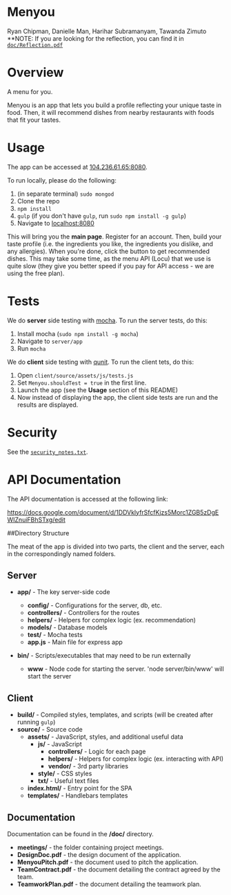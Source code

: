 Menyou
======
Ryan Chipman, Danielle Man, Harihar Subramanyam, Tawanda Zimuto
**NOTE: If you are looking for the reflection, you can find it in [`doc/Reflection.pdf`](https://github.com/6170-fa14/hsubrama_rchipman_daniman_tzimuto1_finalProj/blob/master/doc/Reflection.pdf?raw=true)


# Overview

A menu for you.

Menyou is an app that lets you build a profile reflecting your unique taste in food. Then, it will recommend dishes from nearby restaurants with foods that fit your tastes.

# Usage

The app can be accessed at [104.236.61.65:8080](http://104.236.61.65:8080).

To run locally, please do the following:

1. (in separate terminal) `sudo mongod`
1. Clone the repo
2. `npm install`
3. `gulp` (if you don't have `gulp`, run `sudo npm install -g gulp`)
4. Navigate to [localhost:8080](http://localhost:8080)

This will bring you the **main page**. Register for an account. Then, build your taste profile (i.e. the ingredients you like, the ingredients you dislike, and any allergies). When you're done, click the button to get recommended dishes. This may take some time, as the menu API (Locu) that we use is quite slow (they give you better speed if you pay for API access - we are using the free plan).

# Tests

We do **server** side testing with [mocha](http://mochajs.org/). To run the server tests, do this:

1. Install mocha (`sudo npm install -g mocha`)
2. Navigate to `server/app`
3. Run `mocha`

We do **client** side testing with [qunit](http://qunitjs.com/). To run the client tets, do this:

1. Open `client/source/assets/js/tests.js`
2. Set `Menyou.shouldTest = true` in the first line. 
3. Launch the app (see the **Usage** section of this README)
4. Now instead of displaying the app, the client side tests are run and the results are displayed.

# Security

See the [`security_notes.txt`](https://github.com/6170-fa14/hsubrama_rchipman_daniman_tzimuto1_finalProj/blob/master/security_notes.txt).

# API Documentation

The API documentation is accessed at the following link:

https://docs.google.com/document/d/1DDVklyfrSfcfKjzs5Morc1ZGB5zDgEWIZnuiFBhSTxg/edit

##Directory Structure

The meat of the app is divided into two parts, the client and the server, each in the correspondingly named folders.

## Server

- **app/** - The key server-side code
  - **config/** - Configurations for the server, db, etc.
  - **controllers/** - Controllers for the routes
  - **helpers/** - Helpers for complex logic (ex. recommendation)
  - **models/** - Database models
  - **test/** - Mocha tests
  - **app.js** - Main file for express app

- **bin/** - Scripts/executables that may need to be run externally
  - **www** - Node code for starting the server. 'node server/bin/www' will start the server

## Client

- **build/** - Compiled styles, templates, and scripts (will be created after running `gulp`)
- **source/** - Source code
  - **assets/** - JavaScript, styles, and additional useful data
    - **js/** - JavaScript
      - **controllers/** - Logic for each page
      - **helpers/** - Helpers for complex logic (ex. interacting with API)
      - **vendor/** - 3rd party libraries
    - **style/** - CSS styles
    - **txt/** - Useful text files
  - **index.html/** - Entry point for the SPA
  - **templates/** - Handlebars templates

## Documentation

Documentation can be found in the **/doc/** directory.

- **meetings/** - the folder containing project meetings.
- **DesignDoc.pdf** - the design document of the application.
- **MenyouPitch.pdf** - the document used to pitch the application.
- **TeamContract.pdf** - the document detailing the contract agreed by the team.
- **TeamworkPlan.pdf** - the document detailing the teamwork plan.
